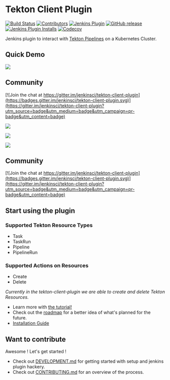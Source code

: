 # Tekton Client Plugin

[![Build Status](https://ci.jenkins.io/job/Plugins/job/tekton-client-plugin/job/master/badge/icon)](https://ci.jenkins.io/job/Plugins/job/tekton-client-plugin/job/master/)
[![Contributors](https://img.shields.io/github/contributors/jenkinsci/tekton-client-plugin.svg)](https://github.com/jenkinsci/tekton-client-plugin/graphs/contributors)
[![Jenkins Plugin](https://img.shields.io/jenkins/plugin/v/tekton-client.svg)](https://plugins.jenkins.io/tekton-client)
[![GitHub release](https://img.shields.io/github/release/jenkinsci/tekton-client-plugin.svg?label=changelog)](https://github.com/jenkinsci/tekton-client-plugin/releases/latest)
[![Jenkins Plugin Installs](https://img.shields.io/jenkins/plugin/i/tekton-client.svg?color=blue)](https://plugins.jenkins.io/tekton-client)
[![Codecov](https://codecov.io/gh/jenkinsci/tekton-client-plugin/branch/master/graph/badge.svg)](https://codecov.io/gh/jenkinsci/tekton-client-plugin)


Jenkins plugin to interact with [Tekton Pipelines](https://github.com/tektoncd/pipeline) on a Kubernetes Cluster. 

## Quick Demo
[![](https://img.youtube.com/vi/hAWOlJ0CetQ/0.jpg)](https://www.youtube.com/watch?v=hAWOlJ0CetQ "Tekton Client Plugin")  

## Community

[![Join the chat at https://gitter.im/jenkinsci/tekton-client-plugin](https://badges.gitter.im/jenkinsci/tekton-client-plugin.svg)](https://gitter.im/jenkinsci/tekton-client-plugin?utm_source=badge&utm_medium=badge&utm_campaign=pr-badge&utm_content=badge)


[![](https://img.youtube.com/vi/hAWOlJ0CetQ/0.jpg)](https://www.youtube.com/watch?v=hAWOlJ0CetQ "Tekton Client Plugin")

[![](https://i.ytimg.com/vi/17T3-9LeXGA/hqdefault.jpg?sqp=-oaymwEnCNACELwBSFryq4qpAxkIARUAAIhCGAHYAQHiAQoIGBACGAY4AUAB&rs=AOn4CLDYq56OoZBpjrKcUU95f1U_7-d99g )](https://www.youtube.com/watch?v=17T3-9LeXGA&t=67s&ab_channel=ContinuousDeliveryFoundation "Bridging the Gap with Tekton-client-plugin for Jenkins - Vibhav Bobade, Red Hat")

[![](https://i.ytimg.com/vi/2RT9XwIWkVQ/hqdefault.jpg?sqp=-oaymwFBCNACELwBSFryq4qpAzMIARUAAIhCGAHYAQHiAQoIGBACGAY4AUAB8AEB-AHUBoAC4AOKAgwIABABGEcgWihlMA8=&rs=AOn4CLC0dKFVbMLuf6A4GKz6K8yVc7SNkg )](https://www.youtube.com/watch?v=2RT9XwIWkVQ&ab_channel=Jenkins "")

## Community

[![Join the chat at https://gitter.im/jenkinsci/tekton-client-plugin](https://badges.gitter.im/jenkinsci/tekton-client-plugin.svg)](https://gitter.im/jenkinsci/tekton-client-plugin?utm_source=badge&utm_medium=badge&utm_campaign=pr-badge&utm_content=badge)


## Start using the plugin

### Supported Tekton Resource Types
- Task 
- TaskRun
- Pipeline
- PipelineRun

### Supported Actions on Resources
- Create 
- Delete

_Currently in the tekton-client-plugin we are able to create and delete Tekton Resources._ 

- Learn more with [the tutorial!](docs/tutorial.md)
- Check out the [roadmap](roadmap.md) for a better idea of what's planned for the future.
- [Installation Guide](docs/installation.md)

## Want to contribute

Awesome ! Let's get started !

- Check out [DEVELOPMENT.md](DEVELOPMENT.md) for getting started with setup and jenkins plugin hackery.
- Check out [CONTRIBUTING.md](CONTRIBUTING.md) for an overview of the process.
